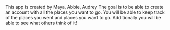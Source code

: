This app is created by Maya, Abbie, Audrey
    The goal is to be able to create an account with all the places you want to go. You will be able to keep track of the places you went and places you want to go.
    Additionally you will be able to see what others think of it!
